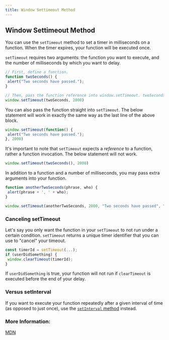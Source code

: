 ```yaml
---
title: Window Settimeout Method
---
```

## Window Settimeout Method

You can use the `setTimeout` method to set a timer in milliseconds on a function. When the timer expires, your function will be executed once.

`setTimeout` requires two arguments: the function you want to execute, and the number of milliseconds by which you want to delay.

```javascript
// First, define a function.
function twoSeconds() {
 alert("Two seconds have passed.");
}

// Then, pass the function reference into window.setTimeout. twoSeconds will be executed after 2000 milliseconds.
window.setTimeout(twoSeconds, 2000)
```

You can also pass the function straight into `setTimeout`. The below statement will work in exactly the same way as the last line of the above block.

```javascript
window.setTimeout(function() {
 alert("Two seconds have passed.");
}, 2000)
```

It's important to note that `setTimeout` expects a *reference* to a function, rather a function invocation. The below statement will not work.

```javascript
window.setTimeout(twoSeconds(), 2000)
```

In addition to a function and a number of milliseconds, you may pass extra arguments into your function.

```javascript
function anotherTwoSeconds(phrase, who) {
 alert(phrase + ', ' + who);
}

window.setTimeout(anotherTwoSeconds, 2000, "Two seconds have passed", "John"); // Two seconds have passed, John
```

### Canceling setTimeout

Let's say you only want the function in your `setTimeout` to not run under a certain condition. `setTimeout` returns a unique timer identifier that you can use to "cancel" your timeout.

```javascript
const timerId = setTimeout(...);
if (userDidSomething) {
 window.clearTimeout(timerId);
}
```

If `userDidSomething` is true, your function will not run if `clearTimeout` is executed before the end of your delay.

### Versus setInterval

If you want to execute your function repeatedly after a given interval of time (as opposed to just once), use the [`setInterval` method](https://guide.freecodecamp.org/javascript/window-setinterval-method) instead.

### More Information:

[MDN](https://developer.mozilla.org/en-US/docs/Web/API/WindowOrWorkerGlobalScope/setTimeout)
